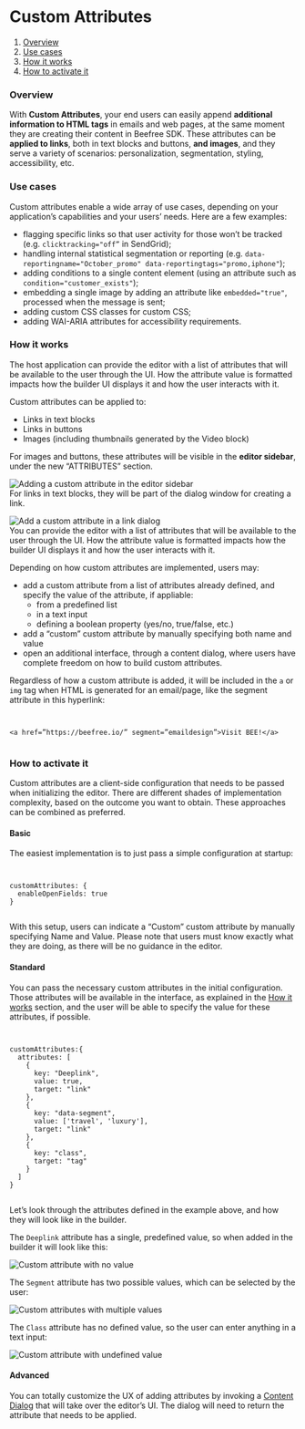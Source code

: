 # Custom Attributes

1. [Overview](broken-reference)
2. [Use cases](broken-reference)
3. [How it works](broken-reference)
4. [How to activate it](broken-reference)

### Overview <a href="#overview" id="overview"></a>

With **Custom Attributes**, your end users can easily append **additional information to HTML tags** in emails and web pages, at the same moment they are creating their content in Beefree SDK. These attributes can be **applied to links**, both in text blocks and buttons, **and images**, and they serve a variety of scenarios: personalization, segmentation, styling, accessibility, etc.

### Use cases <a href="#use-cases" id="use-cases"></a>

Custom attributes enable a wide array of use cases, depending on your application’s capabilities and your users’ needs. Here are a few examples:

* flagging specific links so that user activity for those won’t be tracked (e.g. `clicktracking="off”` in SendGrid);
* handling internal statistical segmentation or reporting (e.g. `data-reportingname="October_promo" data-reportingtags="promo,iphone"`);
* adding conditions to a single content element (using an attribute such as `condition="customer_exists"`);
* embedding a single image by adding an attribute like `embedded="true"`, processed when the message is sent;
* adding custom CSS classes for custom CSS;
* adding WAI-ARIA attributes for accessibility requirements.

### How it works <a href="#how-it-works" id="how-it-works"></a>

The host application can provide the editor with a list of attributes that will be available to the user through the UI. How the attribute value is formatted impacts how the builder UI displays it and how the user interacts with it.

Custom attributes can be applied to:

* Links in text blocks
* Links in buttons
* Images (including thumbnails generated by the Video block)

For images and buttons, these attributes will be visible in the **editor sidebar**, under the new “ATTRIBUTES” section.

![Adding a custom attribute in the editor sidebar](https://docs.beefree.io/wp-content/uploads/2021/01/Custom-Attributes-add-in-sidebar-zoom.gif)\
For links in text blocks, they will be part of the dialog window for creating a link.

![Add a custom attribute in a link dialog](https://docs.beefree.io/wp-content/uploads/2021/01/Custom-attributes-add-in-link-dialog.png)\
You can provide the editor with a list of attributes that will be available to the user through the UI. How the attribute value is formatted impacts how the builder UI displays it and how the user interacts with it.

Depending on how custom attributes are implemented, users may:

* add a custom attribute from a list of attributes already defined, and specify the value of the attribute, if appliable:
  * from a predefined list
  * in a text input
  * defining a boolean property (yes/no, true/false, etc.)
* add a “custom” custom attribute by manually specifying both name and value
* open an additional interface, through a content dialog, where users have complete freedom on how to build custom attributes.

Regardless of how a custom attribute is added, it will be included in the `a` or `img` tag when HTML is generated for an email/page, like the segment attribute in this hyperlink:

```


<a href=”https://beefree.io/” segment=”emaildesign”>Visit BEE!</a>


```

### How to activate it <a href="#how-to-activate-it" id="how-to-activate-it"></a>

Custom attributes are a client-side configuration that needs to be passed when initializing the editor. There are different shades of implementation complexity, based on the outcome you want to obtain. These approaches can be combined as preferred.

#### Basic

The easiest implementation is to just pass a simple configuration at startup:

```


customAttributes: {
  enableOpenFields: true
}


```

With this setup, users can indicate a “Custom” custom attribute by manually specifying Name and Value. Please note that users must know exactly what they are doing, as there will be no guidance in the editor.

#### Standard

You can pass the necessary custom attributes in the initial configuration. Those attributes will be available in the interface, as explained in the [How it works](https://docs.beefree.io/custom-attributes#how-it-works) section, and the user will be able to specify the value for these attributes, if possible.

```


customAttributes:{
  attributes: [
    { 
      key: "Deeplink",
      value: true,
      target: "link"
    },
    { 
      key: "data-segment",
      value: ['travel', 'luxury'],
      target: "link"
    },
    { 
      key: "class",
      target: "tag"
    }
  ]
}


```

Let’s look through the attributes defined in the example above, and how they will look like in the builder.

The `Deeplink` attribute has a single, predefined value, so when added in the builder it will look like this:

![Custom attribute with no value](https://docs.beefree.io/wp-content/uploads/2021/01/Custom-attribute-no-value.png)

The `Segment` attribute has two possible values, which can be selected by the user:

![Custom attributes with multiple values](https://docs.beefree.io/wp-content/uploads/2021/01/Custom-attributes-multiple-values.png)

The `Class` attribute has no defined value, so the user can enter anything in a text input:

![Custom attribute with undefined value](https://docs.beefree.io/wp-content/uploads/2021/01/Custom-attributes-undefined-value.png)

#### Advanced

You can totally customize the UX of adding attributes by invoking a [Content Dialog](https://docs.beefree.io/content-dialog/#custom-attributes) that will take over the editor’s UI. The dialog will need to return the attribute that needs to be applied.

